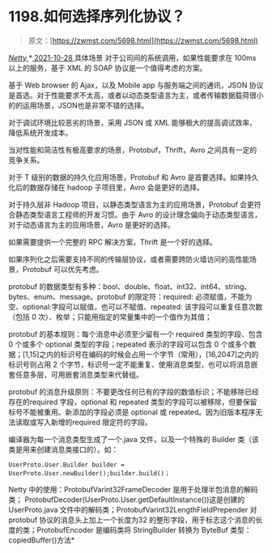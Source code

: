 <!--yml
category: 未分类
date: 0001-01-01 00:00:00
-->

# 1198.如何选择序列化协议？

> 原文：[https://zwmst.com/5698.html](https://zwmst.com/5698.html)

   [ *Netty* ](https://zwmst.com/netty)*[ <time datetime="2021-10-29T00:00:02+08:00"> 2021-10-28 </time> ](https://zwmst.com/5698.html)  具体场景
对于公司间的系统调用，如果性能要求在 100ms 以上的服务，基于 XML 的 SOAP 协议是一个值得考虑的方案。

基于 Web browser 的 Ajax，以及 Mobile app 与服务端之间的通讯，JSON 协议是首选。对于性能要求不太高，或者以动态类型语言为主，或者传输数据载荷很小的的运用场景，JSON也是非常不错的选择。

对于调试环境比较恶劣的场景，采用 JSON 或 XML 能够极大的提高调试效率，降低系统开发成本。

当对性能和简洁性有极高要求的场景，Protobuf，Thrift，Avro 之间具有一定的竞争关系。

对于 T 级别的数据的持久化应用场景，Protobuf 和 Avro 是首要选择。如果持久化后的数据存储在 hadoop 子项目里，Avro 会是更好的选择。

对于持久层非 Hadoop 项目，以静态类型语言为主的应用场景，Protobuf 会更符合静态类型语言工程师的开发习惯。由于 Avro 的设计理念偏向于动态类型语言，对于动态语言为主的应用场景，Avro 是更好的选择。

如果需要提供一个完整的 RPC 解决方案，Thrift 是一个好的选择。

如果序列化之后需要支持不同的传输层协议，或者需要跨防火墙访问的高性能场景，Protobuf 可以优先考虑。

protobuf 的数据类型有多种：bool、double、float、int32、int64、string、bytes、enum、message。protobuf 的限定符：required: 必须赋值，不能为空、optional:字段可以赋值，也可以不赋值、repeated: 该字段可以重复任意次数（包括 0 次）、枚举；只能用指定的常量集中的一个值作为其值；

protobuf 的基本规则：每个消息中必须至少留有一个 required 类型的字段、包含 0 个或多个 optional 类型的字段；repeated 表示的字段可以包含 0 个或多个数据；[1,15]之内的标识号在编码的时候会占用一个字节（常用），[16,2047]之内的标识号则占用 2 个字节，标识号一定不能重复、使用消息类型，也可以将消息嵌套任意多层，可用嵌套消息类型来代替组。

protobuf 的消息升级原则：不要更改任何已有的字段的数值标识；不能移除已经存在的required 字段，optional 和 repeated 类型的字段可以被移除，但要保留标号不能被重用。新添加的字段必须是 optional 或 repeated。因为旧版本程序无法读取或写入新增的required 限定符的字段。

编译器为每一个消息类型生成了一个.java 文件，以及一个特殊的 Builder 类（该类是用来创建消息类接口的）。如：

```
UserProto.User.Builder builder =
UserProto.User.newBuilder();builder.build()；
```

Netty 中的使用：ProtobufVarint32FrameDecoder 是用于处理半包消息的解码类；
ProtobufDecoder(UserProto.User.getDefaultInstance())这是创建的 UserProto.java 文件中的解码类；ProtobufVarint32LengthFieldPrepender 对 protobuf 协议的消息头上加上一个长度为32 的整形字段，用于标志这个消息的长度的类；ProtobufEncoder 是编码类将 StringBuilder 转换为 ByteBuf 类型：copiedBuffer()方法*